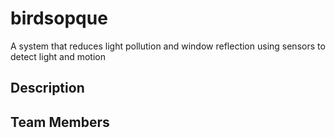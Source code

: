 # birdsopque
A system that reduces light pollution and window reflection using sensors to detect light and motion


## Description

## Team Members
